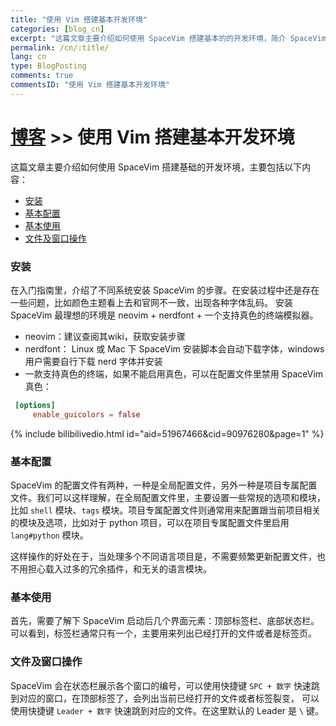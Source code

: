 ```yaml
---
title: "使用 Vim 搭建基本开发环境"
categories: [blog_cn]
excerpt: "这篇文章主要介绍如何使用 SpaceVim 搭建基本的的开发环境，简介 SpaceVim 基本的使用技巧"
permalink: /cn/:title/
lang: cn
type: BlogPosting
comments: true
commentsID: "使用 Vim 搭建基本开发环境"
---
```


# [博客](../blog/) >> 使用 Vim 搭建基本开发环境

这篇文章主要介绍如何使用 SpaceVim 搭建基础的开发环境，主要包括以下内容：

<!-- vim-markdown-toc GFM -->

- [安装](#安装)
- [基本配置](#基本配置)
- [基本使用](#基本使用)
- [文件及窗口操作](#文件及窗口操作)

<!-- vim-markdown-toc -->

### 安装

在入门指南里，介绍了不同系统安装 SpaceVim 的步骤。在安装过程中还是存在一些问题，比如颜色主题看上去和官网不一致，出现各种字体乱码。
安装 SpaceVim 最理想的环境是 neovim + nerdfont + 一个支持真色的终端模拟器。

- neovim：建议查阅其wiki，获取安装步骤
- nerdfont： Linux 或 Mac 下 SpaceVim 安装脚本会自动下载字体，windows 用户需要自行下载 nerd 字体并安装
- 一款支持真色的终端，如果不能启用真色，可以在配置文件里禁用 SpaceVim 真色：

```toml
 [options]
     enable_guicolors = false
```

{% include bilibilivedio.html id="aid=51967466&cid=90976280&page=1" %}

### 基本配置

SpaceVim 的配置文件有两种，一种是全局配置文件，另外一种是项目专属配置文件。我们可以这样理解，在全局配置文件里，主要设置一些常规的选项和模块，
比如 `shell` 模块、`tags` 模块。项目专属配置文件则通常用来配置跟当前项目相关的模块及选项，比如对于 python 项目，可以在项目专属配置文件里启用 `lang#python` 模块。

这样操作的好处在于，当处理多个不同语言项目是，不需要频繁更新配置文件，也不用担心载入过多的冗余插件，和无关的语言模块。

### 基本使用

首先，需要了解下 SpaceVim 启动后几个界面元素：顶部标签栏、底部状态栏。可以看到，标签栏通常只有一个，主要用来列出已经打开的文件或者是标签页。

### 文件及窗口操作

SpaceVim 会在状态栏展示各个窗口的编号，可以使用快捷键 `SPC + 数字` 快速跳到对应的窗口，在顶部标签了，会列出当前已经打开的文件或者标签裂变，
可以使用快捷键 `Leader + 数字` 快速跳到对应的文件。在这里默认的 Leader 是 `\` 键。

 
